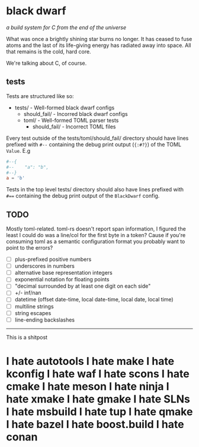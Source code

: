 # black dwarf

*a build system for C from the end of the universe*

What was once a brightly shining star burns no longer. It has ceased to fuse
atoms and the last of its life-giving energy has radiated away into space. All
that remains is the cold, hard core.

We're talking about C, of course.

## tests

Tests are structured like so:

- tests/ - Well-formed black dwarf configs
  - should_fail/ - Incorred black dwarf configs
  - toml/ - Well-formed TOML parser tests
    - should_fail/ - Incorrect TOML files

Every test outside of the tests/toml/should_fail/ directory should have lines
prefixed with `#--` containing the debug print output (`{:#?}`) of the TOML
`Value`. E.g

```toml
#--{
#--    "a": "b",
#--}
a = 'b'
```

Tests in the top level tests/ directory should also have lines prefixed with
`#==` containing the debug print output of the `BlackDwarf` config.

## TODO

Mostly toml-related. toml-rs doesn't report span information, I figured the
least I could do was a line/col for the first byte in a token? Cause if you're
consuming toml as a semantic configuration format you probably want to point to
the errors?

- [ ] plus-prefixed positive numbers
- [ ] underscores in numbers
- [ ] alternative base representation integers
- [ ] exponential notation for floating points
- [ ] "decimal surrounded by at least one digit on each side"
- [ ] +/- inf/nan
- [ ] datetime (offset date-time, local date-time, local date, local time)
- [ ] multiline strings
- [ ] string escapes
- [ ] line-ending backslashes

---

This is a shitpost

# I hate autotools I hate make I hate kconfig I hate waf I hate scons I hate cmake I hate meson I hate ninja I hate xmake I hate gmake I hate SLNs I hate msbuild I hate tup I hate qmake I hate bazel I hate boost.build I hate conan
